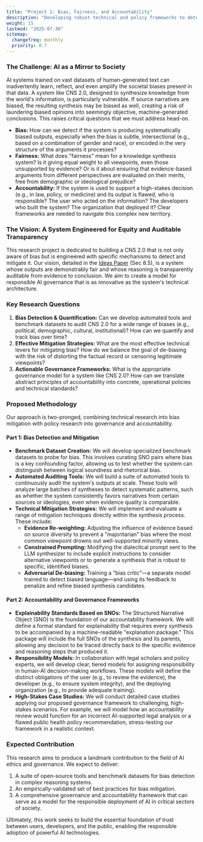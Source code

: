 ```yaml
---
title: "Project 1: Bias, Fairness, and Accountability"
description: "Developing robust technical and policy frameworks to detect and mitigate bias, ensure fairness, and establish clear accountability for the CNS 2.0 system."
weight: 15
lastmod: "2025-07-30"
sitemap:
  changefreq: monthly
  priority: 0.7
---
```


### The Challenge: AI as a Mirror to Society

AI systems trained on vast datasets of human-generated text can inadvertently learn, reflect, and even amplify the societal biases present in that data. A system like CNS 2.0, designed to synthesize knowledge from the world's information, is particularly vulnerable. If source narratives are biased, the resulting synthesis may be biased as well, creating a risk of laundering biased opinions into seemingly objective, machine-generated conclusions. This raises critical questions that we must address head-on.

-   **Bias:** How can we detect if the system is producing systematically biased outputs, especially when the bias is subtle, intersectional (e.g., based on a combination of gender and race), or encoded in the very structure of the arguments it processes?
-   **Fairness:** What does "fairness" mean for a knowledge synthesis system? Is it giving equal weight to all viewpoints, even those unsupported by evidence? Or is it about ensuring that evidence-based arguments from different perspectives are evaluated on their merits, free from demographic or ideological prejudice?
-   **Accountability:** If the system is used to support a high-stakes decision (e.g., in law, policy, or medicine) and its output is flawed, who is responsible? The user who acted on the information? The developers who built the system? The organization that deployed it? Clear frameworks are needed to navigate this complex new territory.

### The Vision: A System Engineered for Equity and Auditable Transparency

This research project is dedicated to building a CNS 2.0 that is not only aware of bias but is engineered with specific mechanisms to detect and mitigate it. Our vision, detailed in the [Ideas Paper](/papers/202507110804_chiral_narrative_synthesis_paper.md) (Sec 8.5), is a system whose outputs are demonstrably fair and whose reasoning is transparently auditable from evidence to conclusion. We aim to create a model for responsible AI governance that is as innovative as the system's technical architecture.

### Key Research Questions

1.  **Bias Detection & Quantification:** Can we develop automated tools and benchmark datasets to audit CNS 2.0 for a wide range of biases (e.g., political, demographic, cultural, institutional)? How can we quantify and track bias over time?
2.  **Effective Mitigation Strategies:** What are the most effective technical levers for mitigating bias? How do we balance the goal of de-biasing with the risk of distorting the factual record or censoring legitimate viewpoints?
3.  **Actionable Governance Frameworks:** What is the appropriate governance model for a system like CNS 2.0? How can we translate abstract principles of accountability into concrete, operational policies and technical standards?

### Proposed Methodology

Our approach is two-pronged, combining technical research into bias mitigation with policy research into governance and accountability.

#### Part 1: Bias Detection and Mitigation

-   **Benchmark Dataset Creation:** We will develop specialized benchmark datasets to probe for bias. This involves curating SNO pairs where bias is a key confounding factor, allowing us to test whether the system can distinguish between logical soundness and rhetorical bias.
-   **Automated Auditing Tools:** We will build a suite of automated tools to continuously audit the system's outputs at scale. These tools will analyze large batches of syntheses to detect systematic patterns, such as whether the system consistently favors narratives from certain sources or ideologies, even when evidence quality is comparable.
-   **Technical Mitigation Strategies:** We will implement and evaluate a range of mitigation techniques directly within the synthesis process. These include:
    -   **Evidence Re-weighting:** Adjusting the influence of evidence based on source diversity to prevent a "majoritarian" bias where the most common viewpoint drowns out well-supported minority views.
    -   **Constrained Prompting:** Modifying the dialectical prompt sent to the LLM synthesizer to include explicit instructions to consider alternative viewpoints or to generate a synthesis that is robust to specific, identified biases.
    -   **Adversarial De-biasing:** Training a "bias critic"—a separate model trained to detect biased language—and using its feedback to penalize and refine biased synthesis candidates.

#### Part 2: Accountability and Governance Frameworks

-   **Explainability Standards Based on SNOs:** The Structured Narrative Object (SNO) is the foundation of our accountability framework. We will define a formal standard for explainability that requires every synthesis to be accompanied by a machine-readable "explanation package." This package will include the full SNOs of the synthesis and its parents, allowing any decision to be traced directly back to the specific evidence and reasoning steps that produced it.
-   **Responsibility Models:** In collaboration with legal scholars and policy experts, we will develop clear, tiered models for assigning responsibility in human-AI decision-making workflows. These models will define the distinct obligations of the user (e.g., to review the evidence), the developer (e.g., to ensure system integrity), and the deploying organization (e.g., to provide adequate training).
-   **High-Stakes Case Studies:** We will conduct detailed case studies applying our proposed governance framework to challenging, high-stakes scenarios. For example, we will model how an accountability review would function for an incorrect AI-supported legal analysis or a flawed public health policy recommendation, stress-testing our framework in a realistic context.

### Expected Contribution

This research aims to produce a landmark contribution to the field of AI ethics and governance. We expect to deliver:
1.  A suite of open-source tools and benchmark datasets for bias detection in complex reasoning systems.
2.  An empirically-validated set of best practices for bias mitigation.
3.  A comprehensive governance and accountability framework that can serve as a model for the responsible deployment of AI in critical sectors of society. 

Ultimately, this work seeks to build the essential foundation of trust between users, developers, and the public, enabling the responsible adoption of powerful AI technologies.
